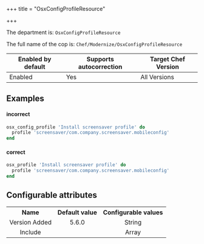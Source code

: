 +++
title = "OsxConfigProfileResource"

+++

<!-- This content is automatically generated. See https://github.com/chef/chef-web-docs/blob/main/generated/README.md -->

The department is: `OsxConfigProfileResource`

The full name of the cop is: `Chef/Modernize/OsxConfigProfileResource`

| Enabled by default | Supports autocorrection | Target Chef Version |
| --- | --- | --- |
| Enabled | Yes | All Versions |

## Examples


#### incorrect

```ruby
osx_config_profile 'Install screensaver profile' do
  profile 'screensaver/com.company.screensaver.mobileconfig'
end
```

#### correct

```ruby
osx_profile 'Install screensaver profile' do
  profile 'screensaver/com.company.screensaver.mobileconfig'
end
```

## Configurable attributes

<table>
<tbody><tr>
<th>Name</th>
<th>Default value</th>
<th>Configurable values</th>
</tr>
<tr>
<td style="text-align:center">Version Added</td>
<td style="text-align:center">5.6.0</td>
<td style="text-align:center">String</td>
</tr>
<tr><td style="text-align:center">Include</td>
<td style="text-align:center"><ul>
</ul>
</td>
<td style="text-align:center">Array</td>
</tr></tbody></table>
